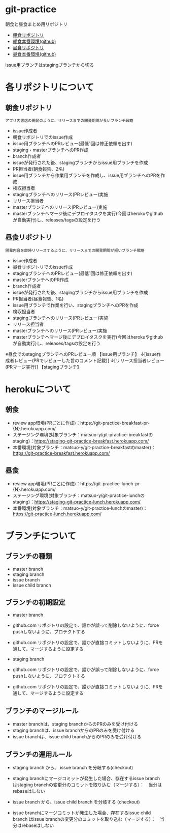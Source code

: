 # git-practice
朝食と昼食まとめ用リポジトリ

- [朝食リポジトリ](https://github.com/matsuo-y/git-practice-breakfast)
- [朝食本番環境(github)](https://matsuo-y.github.io/git-practice-breakfast/)
- [昼食リポジトリ](https://github.com/matsuo-y/git-practice-lunch)
- [昼食本番環境(github)](https://matsuo-y.github.io/git-practice-lunch/)

issue用ブランチはstagingブランチから切る

# 各リポジトリについて

## 朝食リポジトリ
`アプリ内書店の開発のように、リリースまでの開発期間が長いブランチ戦略`
- issue作成者
 - 朝食リポジトリでのissue作成
 - issue用ブランチへのPRレビュー(最低1回は修正依頼を出す)
 - staging・masterブランチへのPR作成
- branch作成者
 - issueが発行された後、stagingブランチからissue用ブランチを作成
- PR担当者(朝食報告、2名)
 - issue用ブランチから作業用ブランチを作成し、issue用ブランチへのPRを作成
- 検収担当者
 - stagingブランチへのリリース(PRレビュー)実施
- リリース担当者
 - masterブランチへのリリース(PRレビュー)実施
 - masterブランチへマージ後にデプロイタスクを実行(今回はherokuやgithubが自動実行)し、releases/tagsの設定を行う

## 昼食リポジトリ
`開発内容を即時リリースするように、リリースまでの開発期間が短いブランチ戦略`
- issue作成者
 - 昼食リポジトリでのissue作成
 - stagingブランチへのPRレビュー(最低1回は修正依頼を出す)
 - masterブランチへのPR作成
- branch作成者
 - issueが発行された後、stagingブランチからissue用ブランチを作成
- PR担当者(昼食報告、1名)
 - issue用ブランチで作業を行い、stagingブランチへのPRを作成
- 検収担当者
 - stagingブランチへのリリース(PRレビュー)実施
- リリース担当者
 - masterブランチへのリリース(PRレビュー)実施
 - masterブランチへマージ後にデプロイタスクを実行(今回はherokuやgithubが自動実行)し、releases/tagsの設定を行う

※昼食でのstagingブランチへのPRレビュー順
【issue用ブランチ】
↓[issue作成者レビュー(PRでレビューした旨のコメント記載)]
↓[リリース担当者レビュー(PRマージ実行)]
【stagingブランチ】

# herokuについて

## 朝食

- review app環境(PRごとに作成)：https://git-practice-breakfast-pr-{N}.herokuapp.com/
- ステージング環境(対象ブランチ：matsuo-y/git-practice-breakfastのstaging)：https://staging-git-practice-breakfast.herokuapp.com/
- 本番環境(対象ブランチ：matsuo-y/git-practice-breakfastのmaster)：https://git-practice-breakfast.herokuapp.com/

## 昼食

- review app環境(PRごとに作成)：https://git-practice-lunch-pr-{N}.herokuapp.com/
- ステージング環境(対象ブランチ：matsuo-y/git-practice-lunchのstaging)：https://staging-git-practice-lunch.herokuapp.com/
- 本番環境(対象ブランチ：matsuo-y/git-practice-lunchのmaster)：https://git-practice-lunch.herokuapp.com/

# ブランチについて

## ブランチの種類

- master branch
- staging branch
- issue branch
- issue child branch

## ブランチの初期設定

- master branch
 - github.com リポジトリの設定で、誰かが誤って削除しないように、force pushしないように、プロテクトする
 - github.com リポジトリの設定で、誰かが直接コミットしないように、PRを通して、マージするように設定する

- staging branch
 - github.com リポジトリの設定で、誰かが誤って削除しないように、force pushしないように、プロテクトする
 - github.com リポジトリの設定で、誰かが直接コミットしないように、PRを通して、マージするように設定する

## ブランチのマージルール
- master branchは、staging branchからのPRのみを受け付ける
- staging branchは、issue branchからのPRのみを受け付ける
- issue branchは、issue child branchからのPRのみを受け付ける

## ブランチの運用ルール
- staging branch から、 issue branch を分岐する(checkout)
- staging branchにマージコミットが発生した場合、存在するissue branch はstaging branchの変更分のコミットを取り込む（マージする）：　当分はrebaseはしない

- issue branch から、issue child branch を分岐する (checkout)
- issue branchにマージコミットが発生した場合、存在するissue child branch はissue branchの変更分のコミットを取り込む（マージする）：　当分はrebaseはしない
